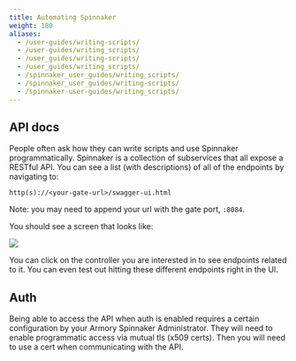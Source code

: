 ```yaml
---
title: Automating Spinnaker
weight: 180
aliases:
  - /user-guides/writing-scripts/
  - /user-guides/writing_scripts/
  - /user_guides/writing-scripts/
  - /user_guides/writing_scripts/
  - /spinnaker_user_guides/writing_scripts/
  - /spinnaker_user_guides/writing-scripts/
  - /spinnaker-user-guides/writing_scripts/
---
```


## API docs
People often ask how they can write scripts and use Spinnaker programmatically. Spinnaker is a collection of subservices that all expose a RESTful API. You can see a list (with descriptions) of all of the endpoints by navigating to:

```
http(s)://<your-gate-url>/swagger-ui.html
```

Note: you may need to append your url with the gate port, `:8084`.

You should see a screen that looks like:

![](/images/Image-2017-04-03-at-4.06.51-PM.png)

You can click on the controller you are interested in to see endpoints related to it. You can even test out hitting these different endpoints right in the UI.


## Auth

Being able to access the API when auth is enabled requires a certain configuration by your Armory Spinnaker Administrator. They will need to enable programmatic access via mutual tls (x509 certs). Then you will need to use a cert when communicating with the API.
